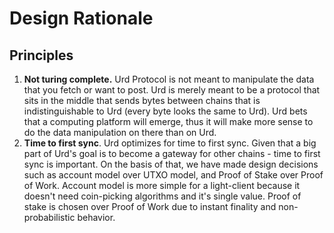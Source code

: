 # Design Rationale

## Principles

1. **Not turing complete.** Urd Protocol is not meant to manipulate the data that you fetch or want to post. Urd is merely meant to be a protocol that sits in the middle that sends bytes between chains that is indistinguishable to Urd (every byte looks the same to Urd). Urd bets that a computing platform will emerge, thus it will make more sense to do the data manipulation on there than on Urd.
1. **Time to first sync**. Urd optimizes for time to first sync. Given that a big part of Urd's goal is to become a gateway for other chains - time to first sync is important. On the basis of that, we have made design decisions such as account model over UTXO model, and Proof of Stake over Proof of Work. Account model is more simple for a light-client because it doesn't need coin-picking algorithms and it's single value. Proof of stake is chosen over Proof of Work due to instant finality and non-probabilistic behavior.
